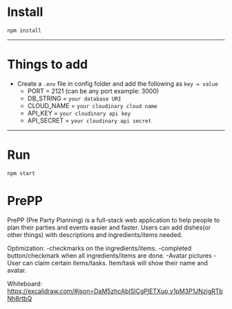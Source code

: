 # Install

`npm install`

---

# Things to add

- Create a `.env` file in config folder and add the following as `key = value`
  - PORT = 2121 (can be any port example: 3000)
  - DB_STRING = `your database URI`
  - CLOUD_NAME = `your cloudinary cloud name`
  - API_KEY = `your cloudinary api key`
  - API_SECRET = `your cloudinary api secret`

---

# Run

`npm start`
# PrePP
PrePP (Pre Party Planning) is a full-stack web application to help people to plan their parties and events easier and faster.
Users can add dishes(or other things) with descriptions and ingredients/items needed.

Optimization:
-checkmarks on the ingredients/items.
-completed button/checkmark when all ingredients/items are done.
-Avatar pictures
-User can claim certain items/tasks. Item/task will show their name and avatar.

Whiteboard:
https://excalidraw.com/#json=DaM5zhcAbISlCgPlETXup,y1pM3P1JNzjgRTbNh8rtbQ